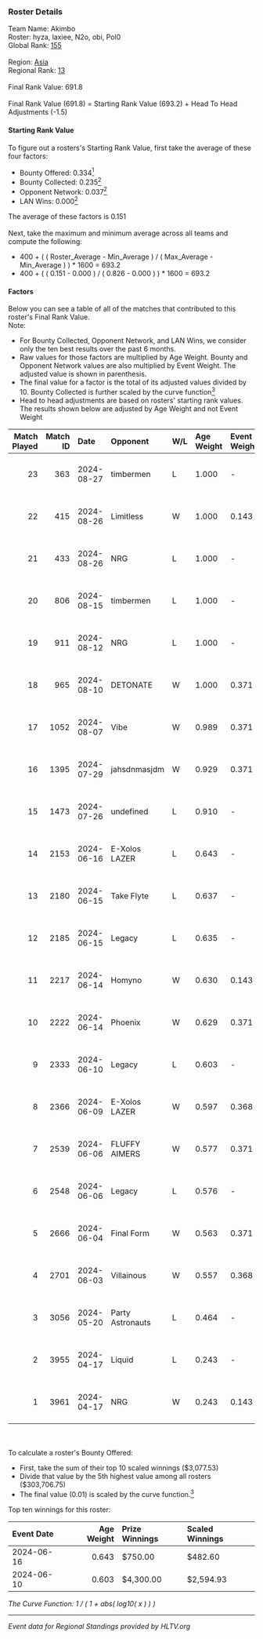 ### Roster Details<br />
Team Name: Akimbo<br />
Roster: hyza, laxiee, N2o, obi, Pol0<br />
Global Rank: [155](../standings_global.md)<br />
<br />
Region: [Asia]( ../standings_asia.md)<br />
Regional Rank: [13]( ../standings_asia.md)<br />
<br />
Final Rank Value:  691.8<br />
<br />
Final Rank Value (691.8) = Starting Rank Value (693.2) + Head To Head Adjustments (-1.5)<br />

#### Starting Rank Value<br />
To figure out a rosters's Starting Rank Value, first take the average of these four factors:<br />
- Bounty Offered: 0.334[<sup>1</sup>](#table2)
- Bounty Collected: 0.235[<sup>2</sup>](#table1)
- Opponent Network: 0.037[<sup>2</sup>](#table1)
- LAN Wins: 0.000[<sup>2</sup>](#table1)

The average of these factors is 0.151<br />
<br />
Next, take the maximum and minimum average across all teams and compute the following:<br />
- 400 + ( ( Roster_Average - Min_Average ) / ( Max_Average - Min_Average ) ) * 1600 = 693.2
- 400 + ( ( 0.151 - 0.000 ) / ( 0.826 - 0.000 ) ) * 1600 = 693.2


#### Factors<br />
Below you can see a table of all of the matches that contributed to this roster's Final Rank Value.<br />
Note:<br />

- For Bounty Collected, Opponent Network, and LAN Wins, we consider only the ten best results over the past 6 months.
- Raw values for those factors are multiplied by Age Weight. Bounty and Opponent Network values are also multiplied by Event Weight. The adjusted value is shown in parenthesis.
- The final value for a factor is the total of its adjusted values divided by 10. Bounty Collected is further scaled by the curve function[<sup>3</sup>](#curveFunction)
- Head to head adjustments are based on rosters' starting rank values. The results shown below are adjusted by Age Weight and not Event Weight
<span id="table1"></span><br />


| Match Played | Match ID | Date       | Opponent         | W/L | Age Weight | Event Weight | Bounty Collected | Opponent Network | LAN Wins  | H2H Adj. | Roster                             |
| -: | -: | :- | :- | :- | :- | :- | :- | :- | :- | -: | :- |
|           23 |      363 | 2024-08-27 | timbermen        | L   | 1.000      | -            | -                | -                | -         |    -8.13 | hyza, laxiee, N2o, obi, Pol0       |
|           22 |      415 | 2024-08-26 | Limitless        | W   | 1.000      | 0.143        | 0.000 (0.000)    | 0.075 (0.011)    | 0 (0.000) |     7.15 | hyza, laxiee, N2o, obi, Pol0       |
|           21 |      433 | 2024-08-26 | NRG              | L   | 1.000      | -            | -                | -                | -         |    -5.39 | hyza, laxiee, N2o, obi, Pol0       |
|           20 |      806 | 2024-08-15 | timbermen        | L   | 1.000      | -            | -                | -                | -         |    -7.51 | hyza, kmrn, laxiee, N2o, obi       |
|           19 |      911 | 2024-08-12 | NRG              | L   | 1.000      | -            | -                | -                | -         |    -6.34 | hyza, kmrn, laxiee, N2o, obi       |
|           18 |      965 | 2024-08-10 | DETONATE         | W   | 1.000      | 0.371        | 0.000 (0.000)    | 0.109 (0.040)    | 0 (0.000) |     9.04 | hyza, kmrn, laxiee, N2o, obi       |
|           17 |     1052 | 2024-08-07 | Vibe             | W   | 0.989      | 0.371        | 0.000 (0.000)    | 0.035 (0.013)    | 0 (0.000) |     4.95 | hyza, kmrn, laxiee, N2o, obi       |
|           16 |     1395 | 2024-07-29 | jahsdnmasjdm     | W   | 0.929      | 0.371        | -                | 0.000 (0.000)    | 0 (0.000) |     4.45 | arviast, hyza, laxiee, N2o, obi    |
|           15 |     1473 | 2024-07-26 | undefined        | L   | 0.910      | -            | -                | -                | -         |   -15.36 | hyza, kmrn, laxiee, N2o, obi       |
|           14 |     2153 | 2024-06-16 | E-Xolos LAZER    | L   | 0.643      | -            | -                | -                | -         |    -8.44 | calamity, kralz , laxiee, N2o, obi |
|           13 |     2180 | 2024-06-15 | Take Flyte       | L   | 0.637      | -            | -                | -                | -         |   -11.61 | calamity, kralz , laxiee, N2o, obi |
|           12 |     2185 | 2024-06-15 | Legacy           | L   | 0.635      | -            | -                | -                | -         |    -5.06 | calamity, kralz , laxiee, N2o, obi |
|           11 |     2217 | 2024-06-14 | Homyno           | W   | 0.630      | 0.143        | 0.004 (0.000)    | 0.143 (0.013)    | 0 (0.000) |     7.58 | calamity, kralz , laxiee, N2o, obi |
|           10 |     2222 | 2024-06-14 | Phoenix          | W   | 0.629      | 0.371        | 0.003 (0.001)    | 0.214 (0.050)    | 0 (0.000) |     9.42 | calamity, kralz , laxiee, N2o, obi |
|            9 |     2333 | 2024-06-10 | Legacy           | L   | 0.603      | -            | -                | -                | -         |    -4.71 | calamity, kralz , laxiee, N2o, obi |
|            8 |     2366 | 2024-06-09 | E-Xolos LAZER    | W   | 0.597      | 0.368        | 0.008 (0.002)    | 0.460 (0.101)    | 0 (0.000) |    10.58 | calamity, kralz , laxiee, N2o, obi |
|            7 |     2539 | 2024-06-06 | FLUFFY AIMERS    | W   | 0.577      | 0.371        | 0.006 (0.001)    | 0.540 (0.115)    | 0 (0.000) |     9.54 | calamity, kralz , laxiee, N2o, obi |
|            6 |     2548 | 2024-06-06 | Legacy           | L   | 0.576      | -            | -                | -                | -         |    -4.52 | calamity, kralz , laxiee, N2o, obi |
|            5 |     2666 | 2024-06-04 | Final Form       | W   | 0.563      | 0.371        | 0.001 (0.000)    | 0.045 (0.009)    | 0 (0.000) |     6.69 | calamity, kralz , laxiee, N2o, obi |
|            4 |     2701 | 2024-06-03 | Villainous       | W   | 0.557      | 0.368        | 0.002 (0.001)    | -                | 0 (0.000) |     5.01 | calamity, kralz , laxiee, N2o, obi |
|            3 |     3056 | 2024-05-20 | Party Astronauts | L   | 0.464      | -            | -                | -                | -         |    -3.98 | calamity, kralz , laxiee, N2o, obi |
|            2 |     3955 | 2024-04-17 | Liquid           | L   | 0.243      | -            | -                | -                | -         |    -0.06 | calamity, kralz , laxiee, N2o, obi |
|            1 |     3961 | 2024-04-17 | NRG              | W   | 0.243      | 0.143        | 0.018 (0.001)    | 0.573 (0.020)    | -         |     5.20 | calamity, kralz , laxiee, N2o, obi |

<br />
<span id="table2"></span><br />
To calculate a roster's Bounty Offered:<br />

- First, take the sum of their top 10 scaled winnings ($3,077.53)
- Divide that value by the 5th highest value among all rosters ($303,706.75)
- The final value (0.01) is scaled by the curve function.[<sup>3</sup>](#curveFunction)

Top ten winnings for this roster:<br />

| Event Date | Age Weight | Prize Winnings | Scaled Winnings |
| :- | -: | :- | :- |
| 2024-06-16 |      0.643 | $750.00        | $482.60         |
| 2024-06-10 |      0.603 | $4,300.00      | $2,594.93       |


<span id="curveFunction"></span>_The Curve Function: 1 / ( 1 + abs( log10( x ) ) )_<br />

---
_Event data for Regional Standings provided by HLTV.org_<br />
